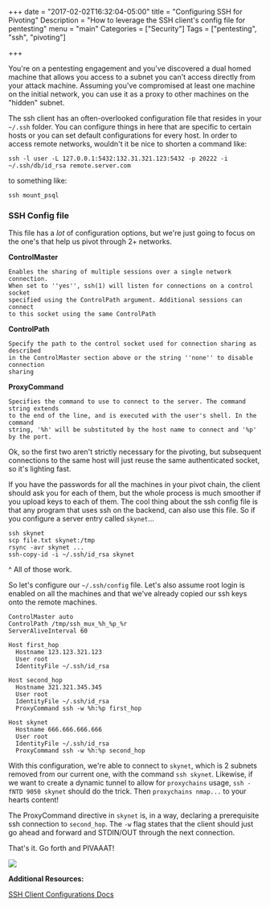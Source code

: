 +++
date = "2017-02-02T16:32:04-05:00"
title = "Configuring SSH for Pivoting"
Description = "How to leverage the SSH client's config file for pentesting"
menu = "main"
Categories = ["Security"]
Tags = ["pentesting", "ssh", "pivoting"]

+++

You're on a pentesting engagement and you've discovered a dual homed machine that allows you access to a subnet
you can't access directly from your attack machine. Assuming you've compromised at least one machine on the
initial network, you can use it as a proxy to other machines on the "hidden" subnet.

The ssh client has an often-overlooked configuration file that resides in your `~/.ssh` folder. You can
configure things in here that are specific to certain hosts or you can set default configurations for every
host. In order to access remote networks, wouldn't it be nice to shorten a command like:

~~~bash.prettyprint
ssh -l user -L 127.0.0.1:5432:132.31.321.123:5432 -p 20222 -i ~/.ssh/db/id_rsa remote.server.com
~~~

to something like:

~~~bash.prettyprint
ssh mount_psql
~~~

### SSH Config file

This file has a _lot_ of configuration options, but we're just going to focus on the one's that help us
pivot through 2+ networks.

__ControlMaster__

    Enables the sharing of multiple sessions over a single network connection. 
    When set to ''yes'', ssh(1) will listen for connections on a control socket 
    specified using the ControlPath argument. Additional sessions can connect 
    to this socket using the same ControlPath

__ControlPath__

    Specify the path to the control socket used for connection sharing as described 
    in the ControlMaster section above or the string ''none'' to disable connection 
    sharing

__ProxyCommand__

    Specifies the command to use to connect to the server. The command string extends 
    to the end of the line, and is executed with the user's shell. In the command 
    string, '%h' will be substituted by the host name to connect and '%p' by the port.

Ok, so the first two aren't strictly necessary for the pivoting, but subsequent connections to the same host
will just reuse the same authenticated socket, so it's lighting fast.

If you have the passwords for all the machines in your pivot chain, the client should ask you for each of
them, but the whole process is much smoother if you upload keys to each of them. The cool thing about the ssh
config file is that any program that uses ssh on the backend, can also use this file. So if you configure a
server entry called `skynet`...

~~~bash.prettyprint
ssh skynet
scp file.txt skynet:/tmp
rsync -avr skynet ...
ssh-copy-id -i ~/.ssh/id_rsa skynet
~~~

^ All of those work. 

So let's configure our `~/.ssh/config` file. Let's also assume root login is enabled on all the machines and
that we've already copied our ssh keys onto the remote machines.

~~~bash.prettyprint
ControlMaster auto
ControlPath /tmp/ssh_mux_%h_%p_%r
ServerAliveInterval 60 

Host first_hop
  Hostname 123.123.321.123
  User root
  IdentityFile ~/.ssh/id_rsa

Host second_hop
  Hostname 321.321.345.345
  User root
  IdentityFile ~/.ssh/id_rsa
  ProxyCommand ssh -w %h:%p first_hop

Host skynet
  Hostname 666.666.666.666
  User root
  IdentityFile ~/.ssh/id_rsa
  ProxyCommand ssh -w %h:%p second_hop
~~~

With this configuration, we're able to connect to `skynet`, which is 2 subnets removed from our current one,
with the command `ssh skynet`. Likewise, if we want to create a dynamic tunnel to allow for `proxychains`
usage, `ssh -fNTD 9050 skynet` should do the trick. Then `proxychains nmap...` to your hearts content!

The ProxyCommand directive in `skynet` is, in a way, declaring a prerequisite ssh connection to `second_hop`.
The `-w` flag states that the client should just go ahead and forward and STDIN/OUT through the next
connection.

That's it. Go forth and PIVAAAT!

![](https://az616578.vo.msecnd.net/files/2016/07/16/636042357012300047-1231186684_ross-pivot-friends.gif)

__Additional Resources:__

[SSH Client Configurations Docs](https://linux.die.net/man/5/ssh_config)
